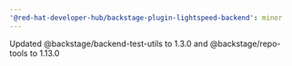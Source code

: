 ```yaml
---
'@red-hat-developer-hub/backstage-plugin-lightspeed-backend': minor
---
```


Updated @backstage/backend-test-utils to 1.3.0 and @backstage/repo-tools to 1.13.0
